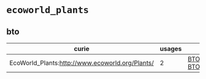 # `ecoworld_plants`

## bto

| curie                                           |   usages | nodes                                                                                                                |
|-------------------------------------------------|----------|----------------------------------------------------------------------------------------------------------------------|
| EcoWorld_Plants:http://www.ecoworld.org/Plants/ |        2 | [BTO:0001654](http://purl.obolibrary.org/obo/BTO_0001654), [BTO:0001655](http://purl.obolibrary.org/obo/BTO_0001655) |

